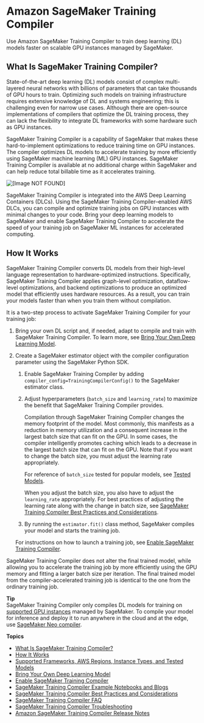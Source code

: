 # Amazon SageMaker Training Compiler<a name="training-compiler"></a>

Use Amazon SageMaker Training Compiler to train deep learning \(DL\) models faster on scalable GPU instances managed by SageMaker\.

## What Is SageMaker Training Compiler?<a name="training-compiler-what-is"></a>

State\-of\-the\-art deep learning \(DL\) models consist of complex multi\-layered neural networks with billions of parameters that can take thousands of GPU hours to train\. Optimizing such models on training infrastructure requires extensive knowledge of DL and systems engineering; this is challenging even for narrow use cases\. Although there are open\-source implementations of compilers that optimize the DL training process, they can lack the flexibility to integrate DL frameworks with some hardware such as GPU instances\.

SageMaker Training Compiler is a capability of SageMaker that makes these hard\-to\-implement optimizations to reduce training time on GPU instances\. The compiler optimizes DL models to accelerate training by more efficiently using SageMaker machine learning \(ML\) GPU instances\. SageMaker Training Compiler is available at no additional charge within SageMaker and can help reduce total billable time as it accelerates training\.

![\[Image NOT FOUND\]](http://docs.aws.amazon.com/sagemaker/latest/dg/images/training-compiler-marketing-diagram.png)

SageMaker Training Compiler is integrated into the AWS Deep Learning Containers \(DLCs\)\. Using the SageMaker Training Compiler–enabled AWS DLCs, you can compile and optimize training jobs on GPU instances with minimal changes to your code\. Bring your deep learning models to SageMaker and enable SageMaker Training Compiler to accelerate the speed of your training job on SageMaker ML instances for accelerated computing\.

## How It Works<a name="training-compiler-how-it-works"></a>

SageMaker Training Compiler converts DL models from their high\-level language representation to hardware\-optimized instructions\. Specifically, SageMaker Training Compiler applies graph\-level optimization, dataflow\-level optimizations, and backend optimizations to produce an optimized model that efficiently uses hardware resources\. As a result, you can train your models faster than when you train them without compilation\.

It is a two\-step process to activate SageMaker Training Compiler for your training job:

1. Bring your own DL script and, if needed, adapt to compile and train with SageMaker Training Compiler\. To learn more, see [Bring Your Own Deep Learning Model](training-compiler-modify-scripts.md)\.

1. Create a SageMaker estimator object with the compiler configuration parameter using the SageMaker Python SDK\.

   1. Enable SageMaker Training Compiler by adding `compiler_config=TrainingCompilerConfig()` to the SageMaker estimator class\.

   1. Adjust hyperparameters \(`batch_size` and `learning_rate`\) to maximize the benefit that SageMaker Training Compiler provides\.

      Compilation through SageMaker Training Compiler changes the memory footprint of the model\. Most commonly, this manifests as a reduction in memory utilization and a consequent increase in the largest batch size that can fit on the GPU\. In some cases, the compiler intelligently promotes caching which leads to a decrease in the largest batch size that can fit on the GPU\. Note that if you want to change the batch size, you must adjust the learning rate appropriately\.

      For reference of `batch_size` tested for popular models, see [Tested Models](training-compiler-support.md#training-compiler-tested-models)\.

      When you adjust the batch size, you also have to adjust the `learning_rate` appropriately\. For best practices of adjusting the learning rate along with the change in batch size, see [SageMaker Training Compiler Best Practices and Considerations](training-compiler-tips-pitfalls.md)\.

   1. By running the `estimator.fit()` class method, SageMaker compiles your model and starts the training job\.

   For instructions on how to launch a training job, see [Enable SageMaker Training Compiler](training-compiler-enable.md)\.

SageMaker Training Compiler does not alter the final trained model, while allowing you to accelerate the training job by more efficiently using the GPU memory and fitting a larger batch size per iteration\. The final trained model from the compiler\-accelerated training job is identical to the one from the ordinary training job\.

**Tip**  
SageMaker Training Compiler only compiles DL models for training on [supported GPU instances](https://docs.aws.amazon.com/sagemaker/latest/dg/training-compiler-support.html#training-compiler-supported-instance-types) managed by SageMaker\. To compile your model for inference and deploy it to run anywhere in the cloud and at the edge, use [SageMaker Neo compiler](https://docs.aws.amazon.com/sagemaker/latest/dg/neo.html)\.

**Topics**
+ [What Is SageMaker Training Compiler?](#training-compiler-what-is)
+ [How It Works](#training-compiler-how-it-works)
+ [Supported Frameworks, AWS Regions, Instance Types, and Tested Models](training-compiler-support.md)
+ [Bring Your Own Deep Learning Model](training-compiler-modify-scripts.md)
+ [Enable SageMaker Training Compiler](training-compiler-enable.md)
+ [SageMaker Training Compiler Example Notebooks and Blogs](training-compiler-examples-and-blogs.md)
+ [SageMaker Training Compiler Best Practices and Considerations](training-compiler-tips-pitfalls.md)
+ [SageMaker Training Compiler FAQ](training-compiler-faq.md)
+ [SageMaker Training Compiler Troubleshooting](training-compiler-troubleshooting.md)
+ [Amazon SageMaker Training Compiler Release Notes](training-compiler-release-notes.md)